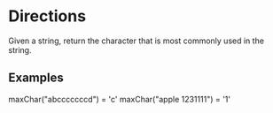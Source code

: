 # Directions

Given a string, return the character that is most commonly used in the string.

## Examples

maxChar("abcccccccd") = 'c'
maxChar("apple 1231111") = '1'
